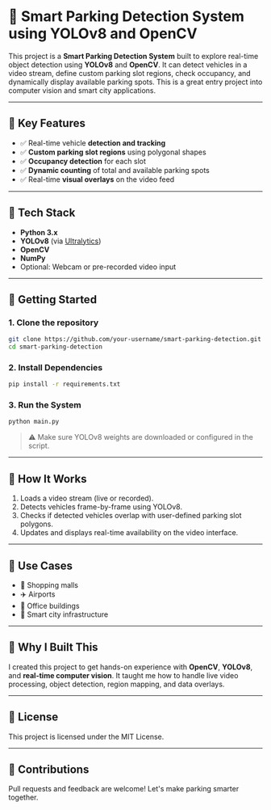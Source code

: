 
# 🚗 Smart Parking Detection System using YOLOv8 and OpenCV

This project is a **Smart Parking Detection System** built to explore real-time object detection using **YOLOv8** and **OpenCV**. It can detect vehicles in a video stream, define custom parking slot regions, check occupancy, and dynamically display available parking spots. This is a great entry project into computer vision and smart city applications.

---

## 🧠 Key Features

- ✅ Real-time vehicle **detection and tracking**
- ✅ **Custom parking slot regions** using polygonal shapes
- ✅ **Occupancy detection** for each slot
- ✅ **Dynamic counting** of total and available parking spots
- ✅ Real-time **visual overlays** on the video feed

---

## 🔧 Tech Stack

- **Python 3.x**
- **YOLOv8** (via [Ultralytics](https://github.com/ultralytics/ultralytics))
- **OpenCV**
- **NumPy**
- Optional: Webcam or pre-recorded video input

---

## 🚀 Getting Started

### 1. Clone the repository

```bash
git clone https://github.com/your-username/smart-parking-detection.git
cd smart-parking-detection
```

### 2. Install Dependencies

```bash
pip install -r requirements.txt
```

### 3. Run the System

```bash
python main.py
```

> ⚠️ Make sure YOLOv8 weights are downloaded or configured in the script.

---

## 📸 How It Works

1. Loads a video stream (live or recorded).
2. Detects vehicles frame-by-frame using YOLOv8.
3. Checks if detected vehicles overlap with user-defined parking slot polygons.
4. Updates and displays real-time availability on the video interface.

---

## 📍 Use Cases

- 🏬 Shopping malls  
- ✈️ Airports  
- 🏢 Office buildings  
- 🌆 Smart city infrastructure  

---

## 🙌 Why I Built This

I created this project to get hands-on experience with **OpenCV**, **YOLOv8**, and **real-time computer vision**. It taught me how to handle live video processing, object detection, region mapping, and data overlays.

---

## 📄 License

This project is licensed under the MIT License.

---

## 🤝 Contributions

Pull requests and feedback are welcome! Let's make parking smarter together.
